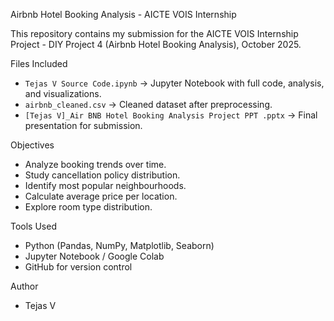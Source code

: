 Airbnb Hotel Booking Analysis - AICTE VOIS Internship

This repository contains my submission for the AICTE VOIS Internship Project - DIY Project 4 (Airbnb Hotel Booking Analysis), October 2025.

Files Included
- `Tejas V Source Code.ipynb` → Jupyter Notebook with full code, analysis, and visualizations.
- `airbnb_cleaned.csv` → Cleaned dataset after preprocessing.
- `[Tejas V]_Air BNB Hotel Booking Analysis Project PPT .pptx` → Final presentation for submission.

Objectives
- Analyze booking trends over time.
- Study cancellation policy distribution.
- Identify most popular neighbourhoods.
- Calculate average price per location.
- Explore room type distribution.

Tools Used
- Python (Pandas, NumPy, Matplotlib, Seaborn)
- Jupyter Notebook / Google Colab
- GitHub for version control

Author
- Tejas V
